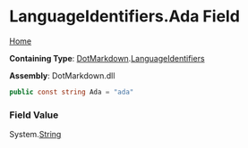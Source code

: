 # LanguageIdentifiers\.Ada Field

[Home](../../../README.md)

**Containing Type**: [DotMarkdown](../../README.md)\.[LanguageIdentifiers](../README.md)

**Assembly**: DotMarkdown\.dll

```csharp
public const string Ada = "ada"
```

### Field Value

System\.[String](https://docs.microsoft.com/en-us/dotnet/api/system.string)